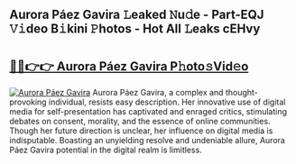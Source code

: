 ## Aurora Páez Gavira 𝙻eaked 𝙽u𝚍e - Part-EQJ 𝚅𝚒deo B𝚒kini 𝙿hotos - Hot All 𝙻eaks cEHvy

# <h2><a href="http://ld1a5t3.urlbe.top/?page=Aurora+P%c3%a1ez+Gavira">🔗🔗👉👉 Aurora Páez Gavira P𝚑oto𝚜Vid𝚎o</a></h2>

[![Aurora Páez Gavira](https://i.imgur.com/eBuTRDB.gif)](http://ld1a5t3.urlbe.top/?page=Aurora+P%c3%a1ez+Gavira)
Aurora Páez Gavira, a complex and thought-provoking individual, resists easy description. Her innovative use of digital media for self-presentation has captivated and enraged critics, stimulating debates on consent, morality, and the essence of online communities. Though her future direction is unclear, her influence on digital media is indisputable. Boasting an unyielding resolve and undeniable allure, Aurora Páez Gavira potential in the digital realm is limitless.
